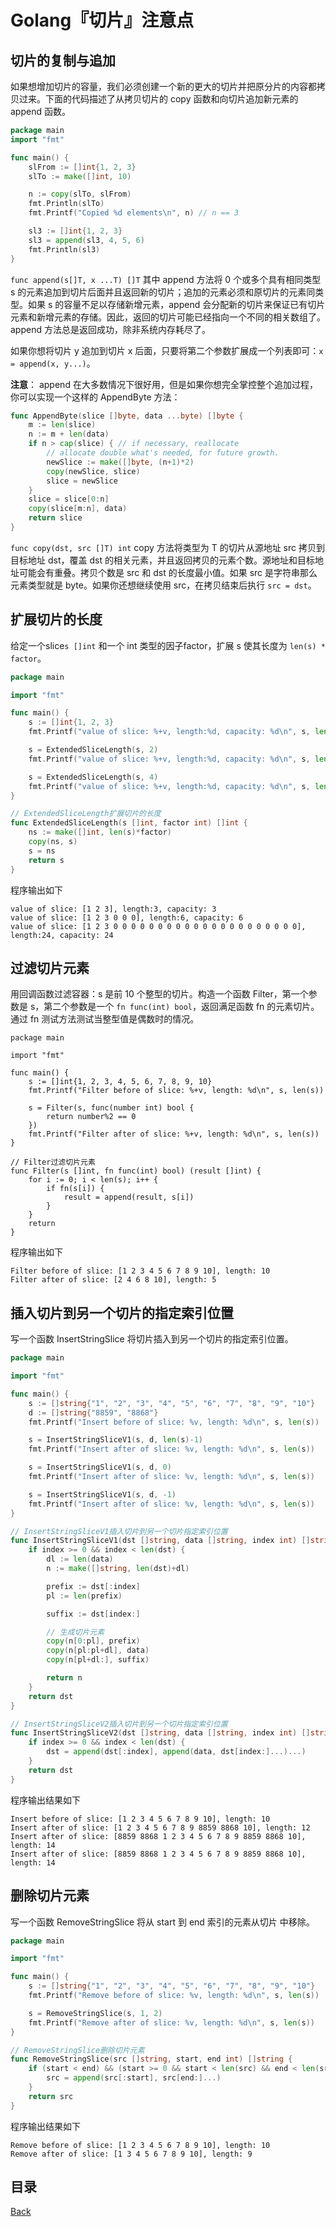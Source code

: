 # Golang『切片』注意点

## 切片的复制与追加

如果想增加切片的容量，我们必须创建一个新的更大的切片并把原分片的内容都拷贝过来。下面的代码描述了从拷贝切片的 copy 函数和向切片追加新元素的 append 函数。

```go
package main
import "fmt"

func main() {
	slFrom := []int{1, 2, 3}
	slTo := make([]int, 10)

	n := copy(slTo, slFrom)
	fmt.Println(slTo)
	fmt.Printf("Copied %d elements\n", n) // n == 3

	sl3 := []int{1, 2, 3}
	sl3 = append(sl3, 4, 5, 6)
	fmt.Println(sl3)
}
```

`func append(s[]T, x ...T) []T` 其中 append 方法将 0 个或多个具有相同类型 s 的元素追加到切片后面并且返回新的切片；追加的元素必须和原切片的元素同类型。如果 s 的容量不足以存储新增元素，append 会分配新的切片来保证已有切片元素和新增元素的存储。因此，返回的切片可能已经指向一个不同的相关数组了。append 方法总是返回成功，除非系统内存耗尽了。

如果你想将切片 y 追加到切片 x 后面，只要将第二个参数扩展成一个列表即可：`x = append(x, y...)`。

**注意**： append 在大多数情况下很好用，但是如果你想完全掌控整个追加过程，你可以实现一个这样的 AppendByte 方法：

```go
func AppendByte(slice []byte, data ...byte) []byte {
	m := len(slice)
	n := m + len(data)
	if n > cap(slice) { // if necessary, reallocate
		// allocate double what's needed, for future growth.
		newSlice := make([]byte, (n+1)*2)
		copy(newSlice, slice)
		slice = newSlice
	}
	slice = slice[0:n]
	copy(slice[m:n], data)
	return slice
}
```

`func copy(dst, src []T) int` copy 方法将类型为 T 的切片从源地址 src 拷贝到目标地址 dst，覆盖 dst 的相关元素，并且返回拷贝的元素个数。源地址和目标地址可能会有重叠。拷贝个数是 src 和 dst 的长度最小值。如果 src 是字符串那么元素类型就是 byte。如果你还想继续使用 src，在拷贝结束后执行 `src = dst`。

## 扩展切片的长度

给定一个slice`s []int` 和一个 int 类型的因子factor，扩展 s 使其长度为 `len(s) * factor`。

```go
package main

import "fmt"

func main() {
	s := []int{1, 2, 3}
	fmt.Printf("value of slice: %+v, length:%d, capacity: %d\n", s, len(s), cap(s))

	s = ExtendedSliceLength(s, 2)
	fmt.Printf("value of slice: %+v, length:%d, capacity: %d\n", s, len(s), cap(s))

	s = ExtendedSliceLength(s, 4)
	fmt.Printf("value of slice: %+v, length:%d, capacity: %d\n", s, len(s), cap(s))
}

// ExtendedSliceLength扩展切片的长度
func ExtendedSliceLength(s []int, factor int) []int {
	ns := make([]int, len(s)*factor)
	copy(ns, s)
	s = ns
	return s
}
```

程序输出如下

```shell
value of slice: [1 2 3], length:3, capacity: 3
value of slice: [1 2 3 0 0 0], length:6, capacity: 6
value of slice: [1 2 3 0 0 0 0 0 0 0 0 0 0 0 0 0 0 0 0 0 0 0 0 0], length:24, capacity: 24
```


## 过滤切片元素

用回调函数过滤容器：s 是前 10 个整型的切片。构造一个函数 Filter，第一个参数是 s，第二个参数是一个 `fn func(int) bool`，返回满足函数 fn 的元素切片。通过 fn 测试方法测试当整型值是偶数时的情况。

```shell
package main

import "fmt"

func main() {
	s := []int{1, 2, 3, 4, 5, 6, 7, 8, 9, 10}
	fmt.Printf("Filter before of slice: %+v, length: %d\n", s, len(s))

	s = Filter(s, func(number int) bool {
		return number%2 == 0
	})
	fmt.Printf("Filter after of slice: %+v, length: %d\n", s, len(s))
}

// Filter过滤切片元素
func Filter(s []int, fn func(int) bool) (result []int) {
	for i := 0; i < len(s); i++ {
		if fn(s[i]) {
			result = append(result, s[i])
		}
	}
	return
}
```

程序输出如下

```shell
Filter before of slice: [1 2 3 4 5 6 7 8 9 10], length: 10
Filter after of slice: [2 4 6 8 10], length: 5
```

## 插入切片到另一个切片的指定索引位置

写一个函数 InsertStringSlice 将切片插入到另一个切片的指定索引位置。

```go
package main

import "fmt"

func main() {
	s := []string{"1", "2", "3", "4", "5", "6", "7", "8", "9", "10"}
	d := []string{"8859", "8868"}
	fmt.Printf("Insert before of slice: %v, length: %d\n", s, len(s))

	s = InsertStringSliceV1(s, d, len(s)-1)
	fmt.Printf("Insert after of slice: %v, length: %d\n", s, len(s))

	s = InsertStringSliceV1(s, d, 0)
	fmt.Printf("Insert after of slice: %v, length: %d\n", s, len(s))

	s = InsertStringSliceV1(s, d, -1)
	fmt.Printf("Insert after of slice: %v, length: %d\n", s, len(s))
}

// InsertStringSliceV1插入切片到另一个切片指定索引位置
func InsertStringSliceV1(dst []string, data []string, index int) []string {
	if index >= 0 && index < len(dst) {
		dl := len(data)
		n := make([]string, len(dst)+dl)

		prefix := dst[:index]
		pl := len(prefix)

		suffix := dst[index:]

		// 生成切片元素
		copy(n[0:pl], prefix)
		copy(n[pl:pl+dl], data)
		copy(n[pl+dl:], suffix)

		return n
	}
	return dst
}

// InsertStringSliceV2插入切片到另一个切片指定索引位置
func InsertStringSliceV2(dst []string, data []string, index int) []string {
	if index >= 0 && index < len(dst) {
		dst = append(dst[:index], append(data, dst[index:]...)...)
	}
	return dst
}
```

程序输出结果如下

```shell
Insert before of slice: [1 2 3 4 5 6 7 8 9 10], length: 10
Insert after of slice: [1 2 3 4 5 6 7 8 9 8859 8868 10], length: 12
Insert after of slice: [8859 8868 1 2 3 4 5 6 7 8 9 8859 8868 10], length: 14
Insert after of slice: [8859 8868 1 2 3 4 5 6 7 8 9 8859 8868 10], length: 14
```

## 删除切片元素

写一个函数 RemoveStringSlice 将从 start 到 end 索引的元素从切片 中移除。

```go
package main

import "fmt"

func main() {
	s := []string{"1", "2", "3", "4", "5", "6", "7", "8", "9", "10"}
	fmt.Printf("Remove before of slice: %v, length: %d\n", s, len(s))

	s = RemoveStringSlice(s, 1, 2)
	fmt.Printf("Remove after of slice: %v, length: %d\n", s, len(s))
}

// RemoveStringSlice删除切片元素
func RemoveStringSlice(src []string, start, end int) []string {
	if (start < end) && (start >= 0 && start < len(src) && end < len(src)) {
		src = append(src[:start], src[end:]...)
	}
	return src
}
```


程序输出结果如下

```shell
Remove before of slice: [1 2 3 4 5 6 7 8 9 10], length: 10
Remove after of slice: [1 3 4 5 6 7 8 9 10], length: 9
```

## 目录
[Back](../GolangNotice.md)